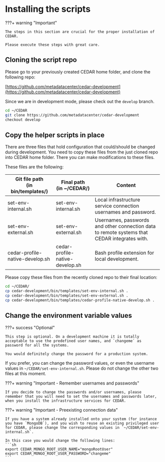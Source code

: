 # Installing the scripts

???+ warning "Important"

    The steps in this section are crucial for the proper installation of CEDAR.
    
    Please execute these steps with great care.

## Cloning the script repo

Please go to your previously created CEDAR home folder, and clone the following repo:

[https://github.com/metadatacenter/cedar-development](https://github.com/metadatacenter/cedar-development)

Since we are in development mode, please check out the `develop` branch. 

```sh
cd ~/CEDAR
git clone https://github.com/metadatacenter/cedar-development
checkout develop
```

## Copy the helper scripts in place

There are three files that hold configuration that could/should be changed during development.
You need to copy these files from the just cloned repo into CEDAR home folder. There you can make modifications to these files.

These files are the following: 

| Git file path<br>(in bin/templates/)  | Final path<br>(in ~/CEDAR/)      | Content      |
| -----------                           | -----------                      | -----------  |
| set-env-internal.sh                   | set-env-internal.sh              |  Local infrastructure service connection usernames and password.|
| set-env-external.sh                   | set-env-external.sh              |  Usernames, passwords and other connection data to remote systems that CEDAR integrates with.|
| cedar-profile-native-develop.sh       | cedar-profile-native-develop.sh  |  Bash profile extension for local development.|

Please copy these files from the recently cloned repo to their final location:

```sh
cd ~/CEDAR/
cp cedar-development/bin/templates/set-env-internal.sh .
cp cedar-development/bin/templates/set-env-external.sh .
cp cedar-development/bin/templates/cedar-profile-native-develop.sh .
```

## Change the environment variable values

???+ success "Optional"

    This step is optional. On a development machine it is totally acceptable to use the predefined user names, and `changeme` as password for all the systems.
    
    You would definitely change the password for a production system.

If you prefer, you can change the password values, or even the username values in `~/CEDAR/set-env-internal.sh`.
Please do not change the other two files at this moment.

???+ warning "Important - Remember usernames and passwords"

    If you decide to change the passwords and/or usernames, please remember that you will need to set the usernames and passwords later, when you install the infrastructure services for CEDAR.

???+ warning "Important - Preexisting connection data"

    If you have a system already installed onto your system (for instance you have `MongoDB`), and you wish to reuse an existing privileged user for CEDAR, please change the corresponding values in `~/CEDAR/set-env-internal.sh`.
    
    In this case you would change the following lines:
    ```sh
    export CEDAR_MONGO_ROOT_USER_NAME="mongoRootUser"
    export CEDAR_MONGO_ROOT_USER_PASSWORD="changeme"   
    ```
